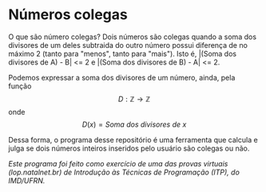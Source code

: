 # Números colegas

O que são número colegas? Dois números são colegas quando a soma dos divisores de um deles subtraida do outro número possui diferença de no máximo 2 (tanto para "menos", tanto para "mais"). Isto é, |(Soma dos divisores de A) - B| <= 2 e |(Soma dos divisores de B) - A| <= 2.

Podemos expressar a soma dos divisores de um número, ainda, pela função $$D : \mathbb{Z} \rightarrow \mathbb{Z}$$ onde $$D(x) = \textit{Soma dos divisores de x}$$

Dessa forma, o programa desse repositório é uma ferramenta que calcula e julga se dois números inteiros inseridos pelo usuário são colegas ou não. 

_Este programa foi feito como exercício de uma das provas virtuais (lop.natalnet.br) de Introdução às Técnicas de Programação (ITP), do IMD/UFRN._
